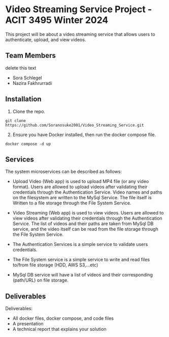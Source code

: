 # Video Streaming Service Project - ACIT 3495 Winter 2024

This project will be about a video streaming service that allows users to authenticate, upload, and view videos.

## Team Members

delete this text
- Sora Schlegel
- Nazira Fakhrurradi

## Installation

1. Clone the repo.

```
git clone https://github.com/Soranosuke2001/Video_Streaming_Service.git
```

2. Ensure you have Docker installed, then run the docker compose file.

```
docker compose -d up
```

## Services

The system microservices can be described as follows:

-	Upload Video (Web app) is used to upload MP4 file (or any video format). Users are allowed to upload videos after validating their credentials through the Authentication Service. Video names and paths on the filesystem are written to the MySql Service. The file itself is Written to a file storage through the File System Service.

-	Video Streaming (Web app) is used to view videos. Users are allowed to view videos after validating their credentials through the Authentication Service. The list of videos and their paths are taken from MySql DB service, and the video itself can be read from the file storage through the File System Service.

-	The Authentication Services is a simple service to validate users credentials. 
-	The File System service is a simple service to write and read files to/from file storage (HDD, AWS S3,…etc)
-	MySql DB service will have a list of videos and their corresponding (path/URL) on file storage. 

## Deliverables

Deliverables:
-	All docker files, docker compose, and code files
-	A presentation
-	A technical report that explains your solution
